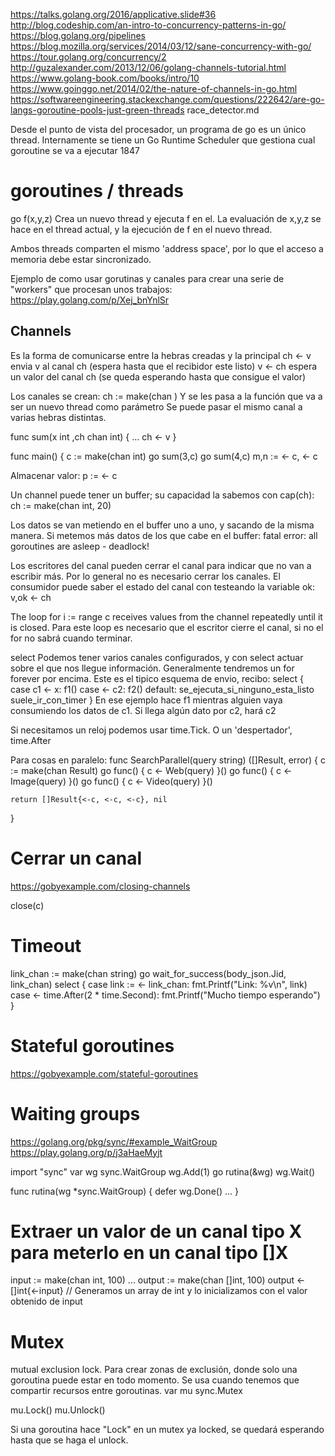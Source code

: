 https://talks.golang.org/2016/applicative.slide#36
http://blog.codeship.com/an-intro-to-concurrency-patterns-in-go/
https://blog.golang.org/pipelines
https://blog.mozilla.org/services/2014/03/12/sane-concurrency-with-go/
https://tour.golang.org/concurrency/2
http://guzalexander.com/2013/12/06/golang-channels-tutorial.html
https://www.golang-book.com/books/intro/10
https://www.goinggo.net/2014/02/the-nature-of-channels-in-go.html
https://softwareengineering.stackexchange.com/questions/222642/are-go-langs-goroutine-pools-just-green-threads
race_detector.md

Desde el punto de vista del procesador, un programa de go es un único thread.
Internamente se tiene un Go Runtime Scheduler que gestiona cual goroutine se va a ejecutar 1847


# goroutines / threads
go f(x,y,z)
Crea un nuevo thread y ejecuta f en el.
La evaluación de x,y,z se hace en el thread actual, y la ejecución de f en el nuevo thread.

Ambos threads comparten el mismo 'address space', por lo que el acceso a memoria debe estar sincronizado.

Ejemplo de como usar gorutinas y canales para crear una serie de "workers" que procesan unos trabajos: https://play.golang.com/p/Xej_bnYnlSr


## Channels
Es la forma de comunicarse entre la hebras creadas y la principal
ch <- v   envia v al canal ch (espera hasta que el recibidor este listo)
v <- ch   espera un valor del canal ch (se queda esperando hasta que consigue el valor)

Los canales se crean: ch := make(chan <tipo dato>)
Y se les pasa a la función que va a ser un nuevo thread como parámetro
Se puede pasar el mismo canal a varias hebras distintas.

func sum(x int ,ch chan int) {
  ...
  ch <- v
}

func main() {
  c := make(chan int)
  go sum(3,c)
  go sum(4,c)
  m,n := <- c, <- c

Almacenar valor:
p := <- c

Un channel puede tener un buffer; su capacidad la sabemos con cap(ch): 
ch := make(chan int, 20)

Los datos se van metiendo en el buffer uno a uno, y sacando de la misma manera.
Si metemos más datos de los que cabe en el buffer:
fatal error: all goroutines are asleep - deadlock!


Los escritores del canal pueden cerrar el canal para indicar que no van a escribir más. Por lo general no es necesario cerrar los canales.
El consumidor puede saber el estado del canal con testeando la variable ok:
v,ok <- ch

The loop for i := range c receives values from the channel repeatedly until it is closed.
Para este loop es necesario que el escritor cierre el canal, si no el for no sabrá cuando terminar.

select
Podemos tener varios canales configurados, y con select actuar sobre el que nos llegue información. Generalmente tendremos un for forever por encima. Este es el tipico esquema de envio, recibo:
select {
  case c1 <- x:
    f1()
  case <- c2:
    f2()
  default: 
    se_ejecuta_si_ninguno_esta_listo
    suele_ir_con_timer
}
En ese ejemplo hace f1 mientras alguien vaya consumiendo los datos de c1.
Si llega algún dato por c2, hará c2


Si necesitamos un reloj podemos usar time.Tick.
O un 'despertador', time.After



Para cosas en paralelo:
func SearchParallel(query string) ([]Result, error) {
    c := make(chan Result)
    go func() { c <- Web(query) }()
    go func() { c <- Image(query) }()
    go func() { c <- Video(query) }()

    return []Result{<-c, <-c, <-c}, nil
}


# Cerrar un canal
https://gobyexample.com/closing-channels

close(c)


# Timeout

  link_chan := make(chan string)
  go wait_for_success(body_json.Jid, link_chan)
  select {
  case link := <- link_chan:
    fmt.Printf("Link: %v\n", link)
  case <- time.After(2 * time.Second):
    fmt.Printf("Mucho tiempo esperando")
  }


# Stateful goroutines
https://gobyexample.com/stateful-goroutines

# Waiting groups
https://golang.org/pkg/sync/#example_WaitGroup
https://play.golang.org/p/j3aHaeMyjt

import "sync"
var wg sync.WaitGroup
wg.Add(1)
go rutina(&wg)
wg.Wait()

func rutina(wg *sync.WaitGroup) {
  defer wg.Done()
  ...
}


# Extraer un valor de un canal tipo X para meterlo en un canal tipo []X
input :=  make(chan int, 100)
...
output := make(chan []int, 100)
output <- []int{<-input} // Generamos un array de int y lo inicializamos con el valor obtenido de input



# Mutex
mutual exclusion lock.
Para crear zonas de exclusión, donde solo una goroutina puede estar en todo momento.
Se usa cuando tenemos que compartir recursos entre goroutinas.
var mu sync.Mutex

mu.Lock()
mu.Unlock()

Si una goroutina hace "Lock" en un mutex ya locked, se quedará esperando hasta que se haga el unlock.
